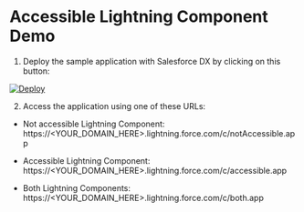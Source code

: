 # Accessible Lightning Component Demo

1. Deploy the sample application with Salesforce DX by clicking on this button:

[![Deploy](https://deploy-to-sfdx.com/dist/assets/images/DeployToSFDX.svg)](https://deploy-to-sfdx.com/deploy?template=https://github.com/FabienTaillon/accessibleLC)

2. Access the application using one of these URLs:
* Not accessible Lightning Component: https://<YOUR_DOMAIN_HERE>.lightning.force.com/c/notAccessible.app

* Accessible Lightning Component: https://<YOUR_DOMAIN_HERE>.lightning.force.com/c/accessible.app

* Both Lightning Components: https://<YOUR_DOMAIN_HERE>.lightning.force.com/c/both.app